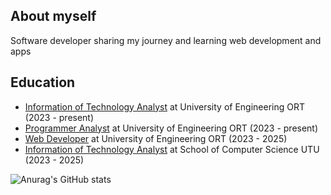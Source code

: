 ## About myself 
Software developer sharing my journey and learning web development and apps

## Education
- [Information of Technology Analyst](https://fi.ort.edu.uy/analista-en-tecnologias-de-la-informacion) at University of Engineering ORT (2023 - present)
- [Programmer Analyst](https://fi.ort.edu.uy/analista-programador?utm_source=google&utm_medium=cpc&utm_campaign=SEARCH_2407_AP_Analista-programador&utm_adgroup=AP_Analista-Programador&utm_content=AP&utm_term=analista%20programador%20ort&matchtype=b&campaignid=21463381412&adgroupid=161977188862&creativeid=715452643406&device=c&network=g&placement=&loc_physical_ms=9222317&loc_interest_ms=&gad_source=1&gad_campaignid=21463381412&gclid=CjwKCAjwx-zHBhBhEiwA7Kjq635800gUzIg-qQtl2wHUZ96zbxPsYrjWDjkwiNqUsys3I4nghS-WZRoCD68QAvD_BwE) at University of Engineering ORT (2023 - present)
- [Web Developer](https://fi.ort.edu.uy/analista-programador?utm_source=google&utm_medium=cpc&utm_campaign=SEARCH_2407_AP_Analista-programador&utm_adgroup=AP_Analista-Programador&utm_content=AP&utm_term=programador&matchtype=b&campaignid=21463381412&adgroupid=161977188862&creativeid=715452643406&device=c&network=g&placement=&loc_physical_ms=9222317&loc_interest_ms=&gad_source=1&gad_campaignid=21463381412&gclid=CjwKCAjwx-zHBhBhEiwA7Kjq69Ctha8gfjXF-G37bxEEQczFXFAJU_UwDtsEGf-7mwePY4sCDeFesBoCkbMQAvD_BwE) at University of Engineering ORT (2023 - 2025)
- [Information of Technology Analyst](https://eduterciaria.utu.edu.uy/2024/06/18/tecnologo-en-informatica) at School of Computer Science UTU (2023 - 2025)

![Anurag's GitHub stats](https://github-readme-stats.vercel.app/api?username=vimohbjj&show_icons=true&theme=dark)
